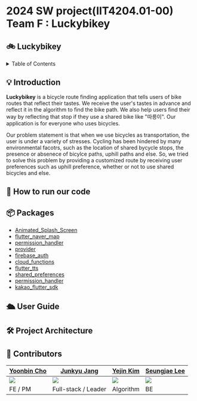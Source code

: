 
# 2024 SW project(IIT4204.01-00) Team F : Luckybikey

## 🚲 Luckybikey

<details>
<summary>Table of Contents</summary>

- [🚲 Luckybikey](#-luckybikey)
  - [💡 Introduction](#-introduction)
  - [🚀 How to run our code](#-how-to-run-our-code)
  - [📦 Packages](#-packages)
  - [🛳 User Guide](#-user-guide)
  - [🛠 Project Architecture](#-project-architecture)
  - [🤝 Contributors](#-contributors)

 
 
</details>

## 💡 Introduction

**Luckybikey** is a bicycle route finding application that tells users of bike routes that reflect their tastes. We receive the user's tastes in advance and reflect it in the algorithm to find the bike path. We also help users find their way by reflecting that stop if they use a shared bike like "따릉이". Our application is for everyone who uses bicycles.

Our problem statement is that when we use bicycles as transportation, the user is under a variety of stresses. Cycling has been hindered by many environmental facotrs, such as the location of shared bycycle stops, the presence or absenece of bicylce paths, uphill paths and else. So, we tried to solve this problem by providing a customized route by receiving user preferences such as uphill preference, whether or not to use shared bicycles and else. 

## 🚀 How to run our code


## 📦 Packages
- [Animated_Splash_Screen](https://pub.dev/packages/animated_splash_screen)
- [flutter_naver_map](https://pub.dev/packages/flutter_naver_map)
- [permission_handler](https://pub.dev/packages/permission_handler)
- [provider](https://pub.dev/packages/provider)
- [firebase_auth](https://pub.dev/packages/firebase_auth)
- [cloud_functions](https://pub.dev/packegs/cloud_functions)
- [flutter_tts](https://pub.dev/packages/flutter_tts)
- [shared_preferences](https://pub.dev/packages/shared_preferences)
- [permission_handler](https://pub.dev/packages/permission_handler)
- [kakao_flutter_sdk](https://pub.dev/packages/kakado_flutter_sdk)



## 🛳 User Guide

## 🛠 Project Architecture

## 🤝 Contributors

| [Yoonbin Cho](https://github.com/jjoing)                            | [Junkyu Jang](https://github.com/JoonkyuJang)                   | [Yejin Kim](https://github.com/)                       | [Seungjae Lee](https://github.com/BbiBbalkBbulk)                          |
| ----------------------------------------------------------------- |-----------------------------------------------------------------| ----------------------------------------------------------------- | ----------------------------------------------------------------- |
| <img src="https://avatars.githubusercontent.com/u/143711988?v=4"> | <img src="https://avatars.githubusercontent.com/u/91795709?v=4"> | <img src="https://avatars.githubusercontent.com/u/69153412?v=4"> | <img src="https://avatars.githubusercontent.com/u/152205395?v=4"> |
| FE / PM                                                        | Full-stack / Leader                                             | Algorithm                                                      | BE                                                          |
